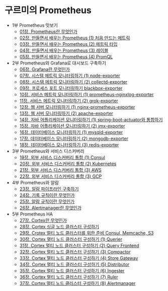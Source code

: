 # 구르미의 Prometheus

* 1부 Prometheus 맛보기
  * [01장. Prometheus란 무엇인가]()
  * [02장. 만들면서 배우는 Prometheus (1) 처음 만드는 메트릭]()
  * [03장. 만들면서 배우는 Prometheus (2) 메트릭 타입]()
  * [04장. 만들면서 배우는 Prometheus (3) 레이블]()
  * [05장. 만들면서 배우는 Prometheus (4) PromQL]()
* 2부 Prometheus와 Grafana로 대시보드 구축하기
  * [06장. Grafana란 무엇인가]()
  * [07장. 시스템 메트릭 모니터링하기 (1) node-exporter]()
  * [08장. 시스템 메트릭 모니터링하기 (2) collectd-exporter]()
  * [09장. 프로세스 포트 모니터링하기 blackbox-exporter]()
  * [10장. 서비스 메트릭 모니터링하기 (1) prometheus-nginxlog-exporter]()
  * [11장. 서비스 메트릭 모니터링하기 (2) grok-exporter]()
  * [12장. 웹 서버 모니터링하기 (1) nginx-prometheus-exporter]()
  * [13장. 웹 서버 모니터링하기 (2) apache-exporter]()
  * [14장. 자바 어플리케이션 모니터링하기 (1) spring-boot-actuator와 통합하기]()
  * [15장. 자바 어플리케이션 모니터링하기 (2) jmx-exporter]()
  * [16장. 데이터베이스 모니터링하기 (1) mysqld-exporter]()
  * [17장. 데이터베이스 모니터링하기 (2) mongodb-exporter]()
  * [18장. 데이터베이스 모니터링하기 (3) redis-exporter]()
* 3부 Prometheus와 서비스 디스커버리
  * [19장. 외부 서비스 디스커버리 통합 (1) Consul]()
  * [20장. 외부 서비스 디스커버리 통합 (2) Kubernetes]()
  * [21장. 외부 서비스 디스커버리 통합 (3) AWS]()
  * [22장. 외부 서비스 디스커버리 통합 (3) GCP]()
* 4부 Prometheus와 알람
  * [23장. 알람 파이프라인 구축하기]()
  * [24장. 기록 규칙이란 무엇인가]()
  * [25장. 알람 규칙이란 무엇인가]()
  * [26장. Alertmanager란 무엇인가]()
* 5부 Prometheus HA
  * [27장. Cortex란 무엇인가]()
  * [28장. Cortex 싱글 노드 클러스터 구성하기]()
  * [29장. Crotex 멀티 노드 클러스터를 위한 준비 Consul, Memcache, S3]()
  * [30장. Cortex 멀티 노드 클러스터 구성하기 (1) Querier]()
  * [31장. Cortex 멀티 노드 클러스터 구성하기 (2) Query Frontend]()
  * [32장. Cortex 멀티 노드 클러스터 구성하기 (3) Compactor]()
  * [33장. Cortex 멀티 노드 클러스터 구성하기 (4) Store Gateway]()
  * [34장. Cortex 멀티 노드 클러스터 구성하기 (5) Distributor]()
  * [35장. Cortex 멀티 노드 클러스터 구성하기 (6) Ingester]()
  * [36장. Cortex 멀티 노드 클러스터 구성하기 (7) Ruler]()
  * [37장. Cortex 멀티 노드 클러스터 구성하기 (8) Alertmanager]()

